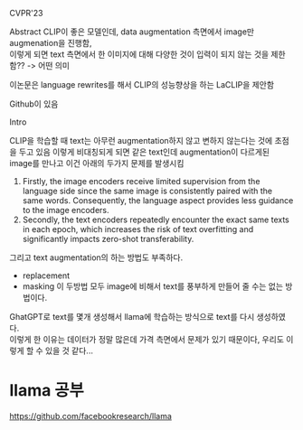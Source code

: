 
CVPR'23

Abstract
CLIP이 좋은 모델인데, data augmentation 측면에서 image만 augmenation을 진행함,     
이렇게 되면 text 측면에서 한 이미지에 대해 다양한 것이 입력이 되지 않는 것을 제한함?? -> 어떤 의미    

이논문은 language rewrites를 해서 CLIP의 성능향상을 하는 LaCLIP을 제안함    

Github이 있음    


Intro


CLIP을 학습할 때 text는 아무런 augmentation하지 않고 변하지 않는다는 것에 초점을 두고 있음 이렇게 비대칭되게 되면 같은 text인데 augmentation이 다르게된 image를 만나고 이건 아래의 두가지 문제를 발생시킴    

1) Firstly, the image encoders receive limited supervision from the language side since the same image is consistently paired with the same words. Consequently, the language aspect provides less guidance to the image encoders. 
2) Secondly, the text encoders repeatedly encounter the exact same texts in each epoch, which increases the risk of text overfitting and significantly impacts zero-shot transferability.

그리고 text augmentation의 하는 방법도 부족하다.        
- replacement
- masking
이 두방법 모두 image에 비해서 text를 풍부하게 만들어 줄 수는 없는 방법이다.    

GhatGPT로 text를 몇개 생성해서 llama에 학습하는 방식으로 text를 다시 생성하였다.    
이렇게 한 이유는 데이터가 정말 많은데 가격 측면에서 문제가 있기 때문이다, 우리도 이렇게 할 수 있을 것 같다...    


# llama 공부

https://github.com/facebookresearch/llama




